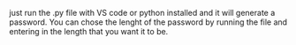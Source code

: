 just run the .py file with VS code or python installed and it will generate a password. You can chose the lenght of the password by running the file and entering in the length that you want it to be.
